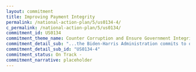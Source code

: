 ```yaml
---
layout: commitment
title: Improving Payment Integrity
permalink: /national-action-plan/5/us0134-4/
c_permalink: /national-action-plan/5/us0134/
commitment_id: US0134
commitment_theme_name: Counter Corruption and Ensure Government Integrity and Accountability to the Public
commitment_detail_sub: "...the Biden-Harris Administration commits to ongoing efforts to improve annual reporting [to prevent and reduce improper payments]."
commitment_detail_sub_id: "US0134-4"
commitment_status: On Track -
commitment_narrative: placeholder
---
```


